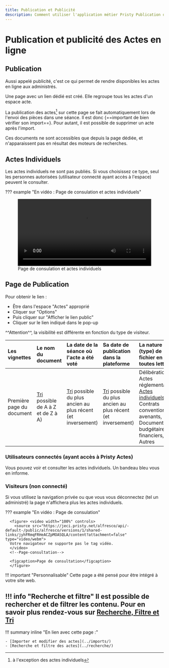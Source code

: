 ```yaml
---
title: Publication et Publicité
description: Comment utiliser l'application métier Pristy Publication des Actes Administratifs
---
```


<!--
  Copyright 2022 - Jeci SARL - https://jeci.fr

  Permission is granted to copy, distribute and/or modify this document
  under the terms of the GNU Free Documentation License, Version 1.3
  or any later version published by the Free Software Foundation;
  with no Invariant Sections, no Front-Cover Texts, and no Back-Cover Texts.
  A copy of the license is included in the section entitled "GNU
  Free Documentation License".

  You should have received a copy of the GNU Free Documentation License
  along with this program.  If not, see http://www.gnu.org/licenses/.
-->

# Publication et publicité des Actes en ligne

## Publication

Aussi appelé publicité, c'est ce qui permet de rendre disponibles les actes en ligne aux administrés.

Une page avec un lien dédié est créé. Elle regroupe tous les actes d'un espace acte.

La publication des actes[^1] sur cette page se fait automatiquement lors de l'envoi des pièces dans une séance. Il est donc {==important de bien vérifier son import==}. Pour autant, il est possible de supprimer un acte après l'import.

Ces documents ne sont accessibles que depuis la page dédiée, et n'apparaissent pas en résultat des moteurs de recherches.

[^1]: à l'exception des actes individuels

## Actes Individuels

Les actes individuels ne sont pas publiés. Si vous choisissez ce type, seul les personnes autorisées (utilisateur connecté ayant accès à l'espace) peuvent le consulter.

<!--
Il est aussi possible de partager ce document avec un lien direct, à une personne extérieure.
-->

??? example "En vidéo : Page de consulation et actes individuels"
      <figure> <video width="100%" controls>
      <source src="https://jeci.pristy.net/alfresco/api/-default-/public/alfresco/versions/1/shared-links/Yj6UJx1xTeWrqGy65y_Oxw/content?attachment=false" type="video/webm">
      Votre navigateur ne supporte pas le tag vidéo.
      </video>
      <!--Page-de-consulation-ai-->
      <figcaption>Page de consulation et actes individuels</figcaption>
      </figure>

## Page de Publication

Pour obtenir le lien :

-   Être dans l'espace "Actes" approprié
-   Cliquer sur "Options"
-   Puis cliquer sur "Afficher le lien public"
-   Cliquer sur le lien indiqué dans le pop-up

^^Attention^^, la visibilité est différente en fonction du type de visiteur.

| Les vignettes | Le nom du document | La date de la séance où l'acte a été voté | Sa date de publication dans la plateforme | La nature (type) de fichier en toutes lettres |
| :--- | :--- | :--- | :--- | :---- |
| Première page du document | [Tri](../recherche/#tri) possible de A à Z et de Z à A) | [Tri](../recherche/#tri) possible du plus ancien au plus récent (et inversement) | [Tri](../recherche/#tri) possible du plus ancien au plus récent (et inversement) | Délibération, Actes réglementaires, [Actes individuels](../utilisation/#actes-individuels), Contrats conventions et avenants, Documents budgétaires et financiers, Autres |

### Utilisateurs connectés (ayant accès à Pristy Actes)

Vous pouvez voir et consulter les actes individuels.
Un bandeau bleu vous en informe.

### Visiteurs (non connecté)

Si vous utilisez la navigation privée ou que vous vous déconnectez (tel un administré) la page n'affichera plus les actes individuels.

??? example "En vidéo : Page de consulation"

      <figure> <video width="100%" controls>
        <source src="https://jeci.pristy.net/alfresco/api/-default-/public/alfresco/versions/1/shared-links/jyhFRmqFRHeACZpMOASQLA/content?attachment=false" type="video/webm">
      Votre navigateur ne supporte pas le tag vidéo.
      </video>
      <!--Page-consultation-->

      <figcaption>Page de consultation</figcaption>
      </figure>

!!! important "Personnalisable"
      Cette page a été pensé pour être intégré à votre site web.

!!! info "Recherche et filtre"
      Il est possible de rechercher et de filtrer les contenu. Pour en savoir plus rendez-vous sur [Recherche, Filtre et Tri](../recherche/)
---

!!! summary inline "En lien avec cette page :"

    - [Importer et modifier des actes](../imports/)
    - [Recherche et filtre des actes](../recherche/)
